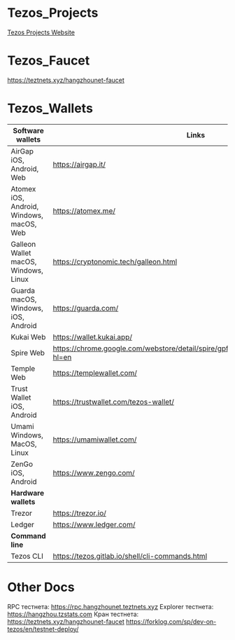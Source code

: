 # Tezos_Projects
[Tezos Projects Website](https://tezosprojects.com/)

# Tezos_Faucet

https://teztnets.xyz/hangzhounet-faucet

# Tezos_Wallets
| **Software wallets** | Links |
|---|---|
| AirGap iOS, Android, Web | https://airgap.it/ |
| Atomex iOS, Android, Windows, macOS, Web | https://atomex.me/ |
| Galleon Wallet macOS, Windows, Linux | https://cryptonomic.tech/galleon.html |
| Guarda macOS, Windows, iOS, Android | https://guarda.com/ |
| Kukai Web | https://wallet.kukai.app/ |
| Spire Web | https://chrome.google.com/webstore/detail/spire/gpfndedineagiepkpinficbcbbgjoenn?hl=en |
| Temple Web | https://templewallet.com/ |
| Trust Wallet iOS, Android | https://trustwallet.com/tezos-wallet/ |
| Umami Windows, MacOS, Linux | https://umamiwallet.com/ |
| ZenGo iOS, Android | https://www.zengo.com/ |
| **Hardware wallets** |  |
| Trezor | https://trezor.io/ |
| Ledger | https://www.ledger.com/ |
| **Command line** |  |
| Tezos CLI | https://tezos.gitlab.io/shell/cli-commands.html |

# Other Docs
RPC тестнета: https://rpc.hangzhounet.teztnets.xyz
Explorer тестнета: https://hangzhou.tzstats.com
Кран тестнета: https://teztnets.xyz/hangzhounet-faucet
https://forklog.com/sp/dev-on-tezos/en/testnet-deploy/
